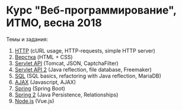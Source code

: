 # Курс "Веб-программирование", ИТМО, весна 2018
Темы и задания:
1. [HTTP](http://codeforces.com/group/M9Yj6K7UrC/contest/228380/problems) (cURL usage, HTTP-requests, simple HTTP server)
2. [Верстка](http://codeforces.com/group/M9Yj6K7UrC/contest/228776/problems) (HTML + CSS)
3. [Servlet API](http://codeforces.com/group/M9Yj6K7UrC/contest/229221/problems) (Tomcat, JSON, CaptchaFilter)
4. [Servlet API 2](https://docs.google.com/document/d/1mg2yZyB82xVzNrC-RUC0pdXVbeEcLx5Fm5eAgkfq00s) (Java reflection, file database, Freemaker)
5. [SQL](https://docs.google.com/document/d/1_EydQgZmZSrCc9njVT8R8hUoBL9NvPGCF_4aUFqw3D8) (SQL basics, refactoring with Java reflection, MariaDB)
6. [AJAX](https://docs.google.com/document/d/1PscabT3kPsfOJFuqkBGjvRKCj0Kgg5EUI9oFlMs4a_4) (Javascript, AJAX)
7. [Spring](https://docs.google.com/document/d/10qHT9w4DO9ldpHsTLyo4M3JyNYkfHC28KG574rd2gWo) (Spring Boot)
8. [Spring 2](https://docs.google.com/document/d/1n4EIMblryWcMcx5BJQzeXPnQK331fD3wkOvN-EAipN0) (Java Persistence, Relationships)
9. [Node.js](https://docs.google.com/document/d/1laCICn5jZwO3LTdFTBpjDw_1apDmY1MQb1cd1OIFp9Y) (Vue.js)
